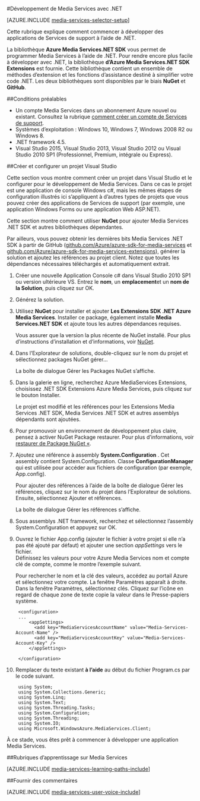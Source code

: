 <properties 
    pageTitle="Comment faire pour configurer ordinateur pour le développement de Services de support avec .NET" 
    description="En savoir plus sur les conditions préalables pour les Services de support à l’aide de Media Services SDK pour .NET. Apprenez également à créer une application Visual Studio." 
    services="media-services" 
    documentationCenter="" 
    authors="juliako" 
    manager="erikre" 
    editor=""/>

<tags 
    ms.service="media-services" 
    ms.workload="media" 
    ms.tgt_pltfrm="na" 
    ms.devlang="dotnet" 
    ms.topic="article" 
    ms.date="10/24/2016"  
    ms.author="juliako"/>

#<a name="media-services-development-with-net"></a>Développement de Media Services avec .NET

[AZURE.INCLUDE [media-services-selector-setup](../../includes/media-services-selector-setup.md)]

Cette rubrique explique comment commencer à développer des applications de Services de support à l’aide de .NET.

La bibliothèque **Azure Media Services.NET SDK** vous permet de programmer Media Services à l’aide de .NET. Pour rendre encore plus facile à développer avec .NET, la bibliothèque **d’Azure Media Services.NET SDK Extensions** est fournie. Cette bibliothèque contient un ensemble de méthodes d’extension et les fonctions d’assistance destiné à simplifier votre code .NET. Les deux bibliothèques sont disponibles par le biais **NuGet** et **GitHub**.


##<a name="prerequisites"></a>Conditions préalables

-   Un compte Media Services dans un abonnement Azure nouvel ou existant. Consultez la rubrique [comment créer un compte de Services de support](media-services-portal-create-account.md).
-   Systèmes d’exploitation : Windows 10, Windows 7, Windows 2008 R2 ou Windows 8.
-   .NET framework 4.5.
-    Visual Studio 2015, Visual Studio 2013, Visual Studio 2012 ou Visual Studio 2010 SP1 (Professionnel, Premium, intégrale ou Express).


##<a name="create-and-configure-a-visual-studio-project"></a>Créer et configurer un projet Visual Studio

Cette section vous montre comment créer un projet dans Visual Studio et le configurer pour le développement de Media Services.  Dans ce cas le projet est une application de console Windows c#, mais les mêmes étapes de configuration illustrés ici s’appliquent à d’autres types de projets que vous pouvez créer des applications de Services de support (par exemple, une application Windows Forms ou une application Web ASP.NET).

Cette section montre comment utiliser **NuGet** pour ajouter Media Services .NET SDK et autres bibliothèques dépendantes.

Par ailleurs, vous pouvez obtenir les dernières bits Media Services .NET SDK à partir de GitHub ([github.com/Azure/azure-sdk-for-media-services](https://github.com/Azure/azure-sdk-for-media-services) et [github.com/Azure/azure-sdk-for-media-services-extensions](https://github.com/Azure/azure-sdk-for-media-services-extensions)), générer la solution et ajoutez les références au projet client. Notez que toutes les dépendances nécessaires téléchargés et automatiquement extrait.

1. Créer une nouvelle Application Console c# dans Visual Studio 2010 SP1 ou version ultérieure VS. Entrez le **nom**, un **emplacement**et un **nom de la Solution**, puis cliquez sur OK.

2. Générez la solution.

2. Utilisez **NuGet** pour installer et ajouter **Les Extensions SDK .NET Azure Media Services**. Installer ce package, également installe **Media Services.NET SDK** et ajoute tous les autres dépendances requises.

    Vous assurer que la version la plus récente de NuGet installé. Pour plus d’instructions d’installation et d’informations, voir [NuGet](http://nuget.codeplex.com/).

2. Dans l’Explorateur de solutions, double-cliquez sur le nom du projet et sélectionnez packages NuGet gérer...

    La boîte de dialogue Gérer les Packages NuGet s’affiche.

3. Dans la galerie en ligne, recherchez Azure MediaServices Extensions, choisissez .NET SDK Extensions Azure Media Services, puis cliquez sur le bouton Installer.

    Le projet est modifié et les références pour les Extensions Media Services .NET SDK, Media Services .NET SDK et autres assemblys dépendants sont ajoutées.

4. Pour promouvoir un environnement de développement plus claire, pensez à activer NuGet Package restaurer. Pour plus d’informations, voir [restaurer de Package NuGet «](http://docs.nuget.org/consume/package-restore).

3. Ajoutez une référence à assembly **System.Configuration** . Cet assembly contient System.Configuration. Classe **ConfigurationManager** qui est utilisée pour accéder aux fichiers de configuration (par exemple, App.config).

    Pour ajouter des références à l’aide de la boîte de dialogue Gérer les références, cliquez sur le nom du projet dans l’Explorateur de solutions. Ensuite, sélectionnez Ajouter et références.

    La boîte de dialogue Gérer les références s’affiche.

4. Sous assemblys .NET framework, recherchez et sélectionnez l’assembly System.Configuration et appuyez sur OK.
5. Ouvrez le fichier App.config (ajouter le fichier à votre projet si elle n’a pas été ajouté par défaut) et ajouter une section *appSettings* vers le fichier.     
Définissez les valeurs pour votre Azure Media Services nom et compte clé de compte, comme le montre l’exemple suivant.

    Pour rechercher le nom et la clé des valeurs, accédez au portail Azure et sélectionnez votre compte. La fenêtre Paramètres apparaît à droite. Dans la fenêtre Paramètres, sélectionnez clés. Cliquez sur l’icône en regard de chaque zone de texte copie la valeur dans le Presse-papiers système.


        <configuration>
        ...
            <appSettings>
              <add key="MediaServicesAccountName" value="Media-Services-Account-Name" />
              <add key="MediaServicesAccountKey" value="Media-Services-Account-Key" />
            </appSettings>

        </configuration>

6. Remplacer du texte existant **à l’aide** au début du fichier Program.cs par le code suivant.

        using System;
        using System.Collections.Generic;
        using System.Linq;
        using System.Text;
        using System.Threading.Tasks;
        using System.Configuration;
        using System.Threading;
        using System.IO;
        using Microsoft.WindowsAzure.MediaServices.Client;

À ce stade, vous êtes prêt à commencer à développer une application Media Services.    


##<a name="media-services-learning-paths"></a>Rubriques d’apprentissage sur Media Services

[AZURE.INCLUDE [media-services-learning-paths-include](../../includes/media-services-learning-paths-include.md)]

##<a name="provide-feedback"></a>Fournir des commentaires

[AZURE.INCLUDE [media-services-user-voice-include](../../includes/media-services-user-voice-include.md)]

